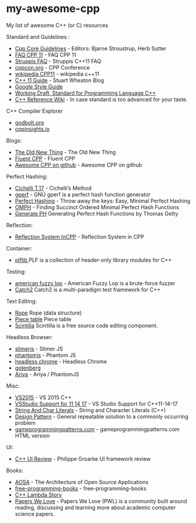 # my-awesome-cpp
My list of awesome C++ (or C) resources

Standard and Guidelines :
* [Cpp Core Guidelines](https://isocpp.github.io/CppCoreGuidelines/CppCoreGuidelines) - Editors: Bjarne Stroustrup, Herb Sutter
* [FAQ CPP 11](https://isocpp.org/wiki/faq/cpp11)  - FAQ CPP 11
* [Struppis FAQ](http://www.stroustrup.com/C++11FAQ.html) - Struppis C++11 FAQ
* [cppcon.org](http://cppcon.org/) - CPP Conference
* [wikipedia CPP11](https://en.wikipedia.org/wiki/C%2B%2B11)  - wikipedia c++11
* [C++ 11 Guide](https://stuartwheaton.com/blog/2020-06-14-c++11-guide/) - Stuart Wheaton Blog
* [Google Style Guide](https://google.github.io/styleguide/cppguide.html)
* [Working Draft, Standard for Programming Language C++](http://eel.is/c++draft/)
* [C++ Reference Wiki](https://en.cppreference.com) - In case standard is too advanced for your taste.

C++ Compiler Explorer
* [godbolt.org](https://godbolt.org)
* [cppinsights.io](https://cppinsights.io)

Blogs:
* [The Old New Thing](https://devblogs.microsoft.com/oldnewthing/) - The Old New Thing
* [Fluent CPP](https://www.fluentcpp.com/posts/) - Fluent CPP
* [Awesome CPP on github](https://github.com/fffaraz/awesome-cpp) - Awesome CPP on github

Perfect Hashing:
* [Cichelli T.17](http://courses.cs.vt.edu/~cs3114/Fall09/wmcquain/Notes/T17.PerfectHashFunctions.pdf) - Cichelli’s Method
* [gperf](https://www.gnu.org/software/gperf/) - GNU gperf is a perfect hash function generator
* [Perfect Hashing](http://stevehanov.ca/blog/?id=119) - Throw away the keys: Easy, Minimal Perfect Hashing
* [OMPH](https://www.ics.uci.edu/~dan/pubs/omphf.pdf) - Finding Succinct Ordered Minimal Perfect Hash Functions
* [Generate PH](https://www.drdobbs.com/architecture-and-design/generating-perfect-hash-functions/184404506) Generating Perfect Hash Functions by Thomas Getty

Reflection:
* [Reflection System InCPP](https://preshing.com/20180116/a-primitive-reflection-system-in-cpp-part-1/) - Reflection System in CPP

 Container:
 * [plflib ](https://plflib.org/) PLF is a collection of header-only library modules for C++

Testing:
* [american fuzzy lop](https://github.com/google/AFL) - American Fuzzy Lop is a brute-force fuzzer
* [Catch2](https://github.com/catchorg/Catch2) Catch2 is a multi-paradigm test framework for C++

Text Editing:
* [Rope](https://en.wikipedia.org/wiki/Rope_(data_structure)) Rope (data structure)
* [Piece table](https://en.wikipedia.org/wiki/Piece_table) Piece table
* [Scintilla](https://www.scintilla.org/) Scintilla is a free source code editing component.

Headless Browser:
* [slimerjs](https://slimerjs.org/) - Slimer JS
* [phantomjs](https://phantomjs.org/) - Phantom JS
* [headless chrome](https://developers.google.com/web/updates/2017/04/headless-chrome) - Headless Chrome
* [gotenberg](https://thecodingmachine.github.io/gotenberg/)
* [Ariya](https://ariya.io/posts)  - Ariya / PhantomJS 

Misc:
* [VS2015](https://blogs.msdn.microsoft.com/vcblog/2015/07/24/setup-changes-in-visual-studio-2015-affecting-c-developers/) - VS 2015 C++
* [VSStudio Support for 11 14 17](https://msdn.microsoft.com/en-us/library/hh567368.aspx)  - VS Studio Support for C++11-14-17
* [String And Char Literals](https://msdn.microsoft.com/en-us/library/69ze775t.aspx)  - String and Character Literals (C++)
* [Design Pattern](https://sourcemaking.com/design_patterns) - General repeatable solution to a commonly occurring problem 
* [gameprogrammingpatterns.com](http://gameprogrammingpatterns.com/contents.html) - gameprogrammingpatterns.com HTML version

UI:
* [C++ UI Review](https://philippegroarke.com/posts/2018/c++_ui_solutions/) - Philippe Groarke UI framework review

Books:
* [AOSA](http://aosabook.org/en/index.html) - The Architecture of Open Source Applications
* [free-programming-books](https://github.com/EbookFoundation/free-programming-books/blob/master/free-programming-books.md#c-1) - free-programming-books
* [C++ Lambda Story](https://leanpub.com/cpplambda)
* [Papers We Love](https://github.com/papers-we-love/papers-we-love) - Papers We Love (PWL) is a community built around reading, discussing and learning more about academic computer science papers. 

